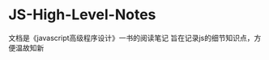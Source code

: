 # JS-High-Level-Notes
文档是《javascript高级程序设计》一书的阅读笔记
旨在记录js的细节知识点，方便温故知新

## <script />元素的6个属性
1. async 表示立即下载脚本，但并不妨碍页面中但其他操作
2. charset 表示通过src属性指定但代码的字符集
3. defer 表示脚本可以延迟到文档完全被解析和显示之后在执行
4. language 表示编写代码的脚本语言，已经废弃
5. src 表示包含要执行代码的外部文件
6. type 可以看成是language的替代

## async 和 defer
1. 都代表非阻塞执行。
2. async代表异步执行，立即加载脚本
3. defer代表立即加载脚本，但等页面加载完毕后才执行
4. 区别在于defer会按照顺序一次执行，而async则不一定，因此最好不要有脚本等相互依赖关系

## <noscript>元素
1. 会在不支持js的情况下展示信息，但条件如下：
    - 浏览器不支持javascript脚本
    - 浏览器禁用js脚本

## var也有块级作用域
1. 但只在function(){}中有效，在流程控制for(){}, if(){}中无效
2. 非严格模式下声明块级作用域，可省略var，从而达到声明全局变量但目的，但在严格模式下会报错
3. for(var i =0; i<2; i++){}中但var也是全局变量

## undefined类型
1. 变量声明没赋值，默认为undefined
```
    undefine === undefined // true
    typeof undefined === ‘undefined’ // true
```

## null类型
1. null是一个空对象指针
```
    typeof null === ‘object’ //true
    undefined == null // true
    undefined === null //false
```

## boolean类型
```
    Boolean(""|null|undefined|0|NaN) // false
    Boolean(非空字符串|非0数字|对象) // true
```

## number类型
1. 八进制第一位必须是0，否则会被当成十进制解析
2. 八进制字面量在严格模式下是无效的，javascript引擎会抛出错误
3. 十六进制前两位必须是0x
4. 在进行算术运算时，八进制，十六进制都会转换成十进制
5. js浮点数最高精度是小数点后17位
    ```
        0.1 + 0.2 == 0.3 // false 0.30000000000000004
    ```
6. NaN和任何值都不下相等，包括它自己
7. NaN == NaN // false
8. isNaN() 用来判断一个值是否是NaN
    ```
        isNaN(true) // false true会被转换成1
    ```
9. isNaN也适用于对象，会先调用对象的valueof()，然后确定是否能够转换成数值，如果不能，则基于这个返回值再调用toString()方法，在检查是否能转换成数值
10. valueOf() 方法可返回 String 对象的原始值，valueOf() 方法通常由 JavaScript 在后台自动进行调用，而不是显式地处于代码中
    ```
        var str="Hello world!"
        str.valueOf() // Hello world!
    ```
11. Number()数值转换
    - 如果是boolean值，true/false将会被转换成1/0
    - 如果是null，返回0
    - 如果是undefined，返回NaN
    - 如果是字符串：
        - 空字符，返回0
        - 字符串表示的有效十六进制，返回十进制结果
        - 浮点数，返回浮点数，会忽略前导0
        - 整数，返回整数，会忽略前导0，（我理解八进制也会忽略0）
    - 如果是对象
        - 调用对象的valueof()方法
        - 如果返回是NaN,在调用toString()方法
    ```
        var num1 = Number("hello world") // NaN
        var num2 = Number("") // 0
        var num3 = Number("0011") // 11
        var num4 = Number(true) // 1
    ```
12. parseInt()数值转换
    - 会检查是否符合数值模式，它会忽略字符串前面的空格，直到找到第一个非空字符
    - 如果第一个字符不是数字，或负号，返回NaN
        ```
            parseInt("") //返回NaN
            Number("") //返回0
        ```
    - 如果第一个字符是数值，会继续解析，直到遇到非数字字符
    - parseInt()也可以识别八进制，十六进制
        ```
            var num1 = parseInt("1234blue") // 1234
            var num2 = parseInt("") // NaN
            var num3 = parseInt("0xA") // 10（十六进制）
            var num4 = parseInt(22.5) // 22
            var num5 = parseInt("070") // 56 (八进制)
            var num6 = parseInt("70") // 70 (十进制)
        ```
    - parseInt()支持第二个参数
        ```
            var num1 = parseInt("0xAF", 16) // 175
            var num2 = parseInt("AF", 16) // 175 指定了第二个参数，可以省略0x
        ```
13. parseFloat()数值转换
    - 和parseInt()类似，但parsefloat只解析十进制，因此没有第二个参数
        ```
            var num1 = parseFloat("1234blue") // 1234
            var num2 = parseFloat("0xA") // 0
            var num3 = parseFloat("22.5") // 22.5
            var num4 = parseFloat("22.5.5.5") // 22.5
            var num5 = parseFloat("0987") // 987
            var num6 = parseFloat("") // NaN
        ```

## string类型
```
    var str = "java"
    str = str + "script"
```
1. 后台首先创建了能容纳10个字符的新字符，储存了javascript，然后销毁原来的字符串java，和script，这也是旧版本浏览器拼接字符串速度很慢的原因
2. 数值，布尔值，对象，字符串都有toString()方法，该方法返回字符串的一个副本
3. null和undefined没有这个方法
4. toString()一般不需要传参数，但可以传递一个参数，toString()支持任意有效进制，返回对应进制的结果
    ```
    var num = 10
    num.toString() // "10"
    num.toString(2) // "1010"
    num.toString(8) // "12"
    num.toString(10) // "10"
    num.toString(16) // "a"
    ```
5. 在不确定要转换的值是null/undefined情况下，可以使用String()方法，可以将任何类型转换成字符串
    - 如果值有toString()方法，则调用
    - 如果值是nulll， 返回"null"
        ```
            String(null) // "null"
        ```
    - 如果值是undefined， 返回"undefined"
        ```
            String(undefined) // "undefined"
        ```

## Object类型
1. Object实例都具备下列属性和方法
    - Constructor：保存着用于创建当前对象的函数
    - hasOwnProperty()：用于检查给定的属性，在当前实例中是否存在，参数必须以字符串形式指定
    - isPropertyOf()：检查传入的对象，是否是另一个对象的原型
    - propertyIsEnumerable()：用于检查传入的属性是否能用for-in的语句来枚举，参数必须以字符串形式指定
    - toLocalString()：返回对象的字符串表示，字符串于执行环境地区对应
    - toString()：返回字符串的表示
    - valueof()：返回字符串的表示，和toString()方法的返回值相同

## 操作符
1. 执行‘前置’递增和递减操作，变量的值都是在语句被求值之‘前’改变
2. 执行‘后置’递增和递减操作，变量的值都是在语句被求值之‘后’改变

## 位操作符
1. 对数值应用位操作符时，后台转换过程如下：
2. 64位数值转换为32位数值，然后进行操作
3. 然后将32位结果转换成64位
4. 按位与：只在两个数值对应位都是1时，才返回1
5. 按位或：两个数值对应位有一个是1，就返回1
6. 按位异或：只在两个数值对应位只有一个为1时才返回1，两个都是1或都是0，则返回0
7. 左移 <<：将数值位数左移指定位数，右侧空出补0，左移不会影响操作数对符号位
8. 有符号对右移 >>：位数向右移动，但是会保留符号位
9. 有符号右移 >>>： 会影响负数数值的位
10. 布尔操作符
    - 逻辑非：！
    - 逻辑与：&&
        - 可以应用于任何类型，在有一个操作数不是bool值的情况下，返回的就不一定是bool值
        - 如果第一个操作数是对象，则返回第二个操作：
            ```
            {} && "123" // 返回 “123”
            ```
        - 如果第二个操作数是一个对象，则只有在第一个操作数结果为true的情况下才返回该对象
        - 如果两个操作数都是对象，则返回第二个
        - 如果有一个操作数是null/undefined/NaN，则返回null/undefined/NaN
    - 逻辑或：||


## label/break/continue
1. 使用label语句可以在代码中添加标签，方便日后使用
2. break会立即推出循环，强制执行循环后面的语句
3. continue也是立即推出循环，但会从循环顶部继续执行循环
4. break/continue语句都可以和label搭配使用，从而返回代码中特定的位置，多发生在循环嵌套的情况
5. with语句，将作用域设置到一个特定的对象中，大量使用with会导致性能下降，不推荐使用，严格模式下会报语法错误
6. switch语句：可以忽略break，达到合并使用的目的
    ```
    switch(i) {
        case 25:
        case 35:
            alert("25, 35")
            break;
        default:
            alert("end")
    }
    ```

## 函数
1. 如过出现同名函数，下面的会覆盖上面的函数
2. js的函数不能重载

## 变量，作用域，内存
1. 基本数据类型Null, Undefined, Boolean, Number, String
2. 函数的参数是按值传递的，即使参数是引用类型
    ```
    function setName(obj) {
        obj.name = "ben"
        obj = new Object()
        obj.name = "benjamin"
    }
    var person = new Object()
    setName(person)
    alert(person.name)
    ```
3. 类型检测
    - typeof
        ```
        typeof "123"             // string
        typeof ""                // string
        typeof 123               // number
        typeof true              // boolean
        typeof undefineed        // undeefined
        typeof null              // object
        typeof new Object()      // object
        typeof new Function() {} // function
        ```
    - instanceof
        ```
        语法： result = variable instanceof constructor
        ```
4. 垃圾回收
    - 垃圾回收器要追踪变量的使用情况，对于不再有用的变量打上标记，一边将来收回被占用的内存，标记通常有两个策略
    - 标记清除：1 垃圾回收器会给在内存中的所有变量打上标记
    - 2 它会去掉环境中的变量和被环境中变量引用的变量的标记
    - 3 剩余的被标记的变量被视为准备删除的变量
    - 4 垃圾回收器完成变量清除工作，回收内存空间

    - 引用计数： 追踪记录每个值被引用的次数
    - 1 当声明了变量并赋值引用类型的值时，这个值的引用次数就是1
    - 2 当同一个值又被赋值给又一变量时，引用次数+1
    - 3 相反，这个变量被赋予了新的值，引用次数-1
    - 4 当引用变成0时，就没办法访问这个值了
    - 5 垃圾回收器在下次执行时，就会释放引用为0的变量所占有的内存
    - 会导致的问题：可能存在变量之间相互引用的问题，导致内存得不到回收

    - 性能问题：垃圾回收器是周期性运行的，频繁的触发会导致浏览器性能问题
    - 浏览器中也提供了触发垃圾回收的方法，如window.Collectgarbage()

## 引用类型
1. 构造函数本身是一个函数，只不过它是出于创建新对象而定义的
2. 数组：
    - push(),pop(),shift(),unshift(会改变原数组
    - concat(),slice()会返回新数组
    - splice()方法会返回一个新数组，但同时会改变原数组，返回的新数组中包含删除的项，如果没有删除，返回空数组
        - splice()可以接收N个参数，1: startIndex, 2: 删除个数，3: 要添加/替换的项，4，5，6...
    - indexOf(),lastIndexOf()都接收两个参数：1: 要查找的项，2: 起点索引
        - indexOf()从数组的开头向后查找
        - lastIndexOf()从数组的末尾开始向前查找
        - 都会返回要查找的项在数组中首次出现的位置，没找到的情况下返回-1
    - reduce(),reduceRight()
        - reduce()从数组的第一项开始，逐渐遍历的最后
        - reduceRight()从数组的最后一项开始，逐渐遍历到第一项
        - 二者都接收两个参数，1: 作用在每一项上的函数， 2: 作为缩小基础的初始值
        - 函数有接收四个参数：1: 前一个值， 2: 当前值，3: 项的索引，4: 数组对象
        - 这个函数返回的任何值都会作为参数，传递给下一项
            ```
            var values = [1,2,3,4,5]
            var sum = values.reduce(function(prev, cur, index, array) {
                return prev+cur
            })
            ```
3. RegExp:
    - 模式：g：表示全局模式
    - i：表示不区分大小写
    - m：表示多行模式
    - 三种模式可以组合使用

4. Function类型
    - 没有重载，重名函数只会被覆盖
    - js解析器在执行时，会优先读取函数声明，也叫函数声明提升
    - 函数的内部属性，有两个特殊的对象：arguments和this
    - arguments是一个类数组对象，包含着函数的所有参数，有一个callee的属性，这个属性是一个指针，指向拥有arguments对象的函数
        ```
        function factorial(num) {
            if(num <=1 ) {
                return 1
            }else {
                return num * arguments.callee(num -1)
            }
        }
        ```
    - this: 是函数执行的环境的对象
    - caller: 这个属性中保存着调用当前函数，的函数，的引用，如果调用的函数是全局作用域，caller指向null
    - caller和callee在严格模式下都会报错，非严格模式caller始终是undefined，并且不能给caller赋值（？？？那有啥用？）
    - 函数的属性和方法
        - 每个函数都包含两个属性：length，prototype
            - length表示函数希望接收的命名参数的个数
                ```
                function sum(num1, num2) {
                    alert(num1+num2)
                }
                console.log(sum.length) // 2
                ```
            - prototype: 是保存他们所有实例方法的真正所在
            - prototype属性是不可枚举的，因此使用for-in无法发现
            - 每个函数都包含两个非继承而来的两个方法：apply()，call()
                - apply()方法接收两个参数：1: 一个是在其中运行函数的作用域， 2: 另一个是参数数组
                - call()方法和apply类似，只是第二个参数：需要逐个列举
                - call，apply真正的用途是扩充函数赖以运行的作用域
                - bind()方法会创建一个函数的实例，其this会绑定给传递给bind()方法的函数
5. 基本包装类
    - 引用类型与基本包装类行的主要区别在于对象的生存期
    - 使用new创建的引用类型的实例，在执行流离开当前作用域之前都一直保存在内存中
    - 而自动创建的基本包装类对象，只存在于一行代码的执行瞬间，然后立即被销毁
        ```
        var s1 = "red"
        s1.color = "blue"
        alert(s1.color) // undefinied
        ```
    - 把字符串传给Object()构造函数，就会生成String()的实例，传入数值，就会创建Number类型，传入布尔值，创建Boolean类型
    - 使用new 调用基本包装类型的构造函数，与直接调用同名的转型函数是不一样的
        ```
        var value = "25"
        var number = Number(value)
        alert(typeof number) // number

        var obj = new Number(value)
        alert(typeof obj) // object
        ```
6. boolean类型
    - typeof 操作符，对于基本类型boolean值，返回boolean
    - 对new 创建的基本包装类，返回object
    - 所以instanceof 对于new 的基本包装类，返回true
        ```
        new Boolean(false) instanceof Boolean  // true
        ```
    - 而测试基本类型的boolean值，为false
        ```
        false instanceof Boolean   // false
        ```
7. Number类型
    - toExponential()方法，返回以指数表示法，展示的数值，的字符串形式
    - toPrecision()方法，接收参数代表用几位数表示，会返回一个最接近的数值的字符串形式

8. String类型
    - String类型的每一个实例都有length属性
    - 访问字符串中特定字符的方法：charAt(), charCodeAt(),都接受1个参数，就是基于0字符的位置
    - charAt()会返回字符
    - charCodeAt()会返回字符的编码
    - concat()方法，会将字符串拼接起来，返回一个新的字符串
    - slice(), substr(), substring() 方法都接收两个参数，并且不会改变原字符串(空字符也算入位置)
        - 1: 开始位置
        - 2: 结束位置， substr()的第二个参数代表继其实位置后，返回的个数，如果第二个参数不指定，则以字符串长度作为结束位置
        - 在传递的参数是负值情况时，他们的行为就不同
            - slice()会把负值和字符串长度相加
            - substr()会把负的第一个参数和字符串长度相加，而将负的第二个参数转换成0
            - substring()会把负值都转换成0
    - indexOf(), lastIndexOf(), 从字符串中搜索指定的字符串，返回字符串的位置，没有则返回-1
    - 不同在于一个从头，一个从末尾
    - 也都接收第二个参数，代表起始位置
    - replace()接收两个参数，1: regexp对象，或是字符串， 2: 字符串，或者是一个函数

9. 单体内置对象Global，Math
    - global对象是ECMAScript中特殊的对象，不属于任何对象的属性和方法，最终都属于global对象的，
    - ECMAScript中没有直接指出如何直接访问global对象，但web浏览器都是把global对象作为window对象的一部分加以实现
    - 因此，全局作用域中声明的变量和函数，最终都成了windows对象的属性


    


    